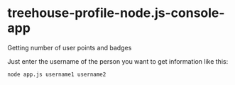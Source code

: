 # treehouse-profile-node.js-console-app
Getting number of user points and badges

Just enter the username of the person you want to get information like this:
```
node app.js username1 username2
```
